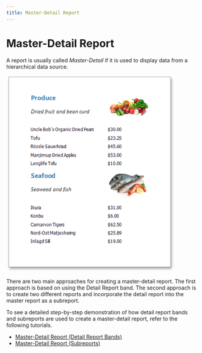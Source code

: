 ```yaml
---
title: Master-Detail Report
---
```

# Master-Detail Report
A report is usually called _Master-Detail_ if it is used to display data from a hierarchical data source.

![eud-subreports-10](../../../../images/img120292.png)

There are two main approaches for creating a master-detail report. The first approach is based on using the Detail Report band. The second approach is to create two different reports and incorporate the detail report into the master report as a subreport.

To see a detailed step-by-step demonstration of how detail report bands and subreports are used to create a master-detail report, refer to the following tutorials.
* [Master-Detail Report (Detail Report Bands)](master-detail-report-(detail-report-bands).md)
* [Master-Detail Report (Subreports)](master-detail-report-(subreports).md)